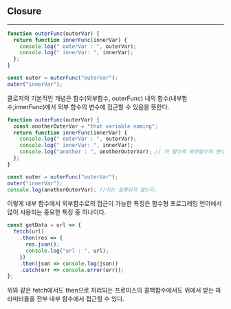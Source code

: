 ## Closure

---

```javascript
function outerFunc(outerVar) {
  return function innerFunc(innerVar) {
    console.log(" outerVar : ", outerVar);
    console.log(" innerVar: ", innerVar);
  };
}

const outer = outerFunc("outerVar");
outer("innerVar");
```

클로저의 기본적인 개념은 함수(외부함수, outerFunc) 내의 함수(내부함수,innerFunc)에서 외부 함수의
변수에 접근할 수 있음을 뜻한다.

```javascript
function outerFunc(outerVar) {
  const anotherOuterVar = "that variable naming";
  return function innerFunc(innerVar) {
    console.log(" outerVar : ", outerVar);
    console.log(" innerVar: ", innerVar);
    console.log("another : ", anotherOuterVar); // 이 함수의 외부함수의 변수이므로 접근가능
  };
}

const outer = outerFunc("outerVar");
outer("innerVar");
console.log(anotherOuterVar); //이는 실행되지 않는다.
```

이렇게 내부 함수에서 외부함수로의 접근이 가능한 특징은 함수형 프로그래밍 언어에서 많이 사용되는
중요한 특징 중 하나이다.

```javascript
const getData = url => {
  fetch(url)
    .then(res => {
      res.json();
      console.log("url : ", url);
    })
    .then(json => console.log(json))
    .catch(err => console.error(err));
};
```

위와 같은 fetch에서도 then으로 처리되는 프로미스의 콜백함수에서도 위에서 받는 파라미터들을
전부 내부 함수에서 접근할 수 있다.
